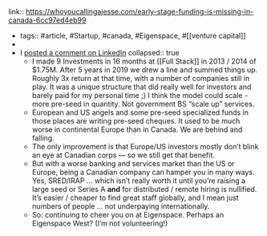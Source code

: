 link:: https://whoyoucallingajesse.com/early-stage-funding-is-missing-in-canada-6cc97ed4eb99

- tags:: #article, #Startup, #canada, #Eigenspace, #[[venture capital]]
-
- I [posted a comment on LinkedIn](https://www.linkedin.com/feed/update/urn:li:activity:7010941991597334528?commentUrn=urn%3Ali%3Acomment%3A%28activity%3A7010941991597334528%2C7011019546350235648%29)
  collapsed:: true
	- I made 9 Investments in 16 months at [[Full Stack]] in 2013 / 2014 of $1.75M. After 5 years in 2019 we drew a line and summed things up. Roughly 3x return at that time, with a number of companies still in play.
	  It was a unique structure that did really well for investors and barely paid for my personal time ;) I think the model could scale - more pre-seed in quantity. Not government BS “scale up” services.
	- European and US angels and some pre-seed specialized funds in those places are writing pre-seed cheques. It used to be much worse in continental Europe than in Canada. We are behind and falling.
	- The only improvement is that Europe/US investors mostly don’t blink an eye at Canadian corps — so we still get that benefit.
	- But with a worse banking and services market than the US or Europe, being a Canadian company can hamper you in many ways. Yes, SRED/IRAP … which isn’t really worth it until you’re raising a large seed or Series A **and** for distributed / remote hiring is nullified. It’s easier / cheaper to find great staff globally, and I mean just numbers of people … not underpaying internationally.
	- So: continuing to cheer you on at Eigenspace. Perhaps an Eigenspace West? (I’m not volunteering!)